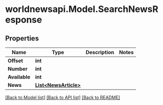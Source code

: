 # worldnewsapi.Model.SearchNewsResponse

## Properties

Name | Type | Description | Notes
------------ | ------------- | ------------- | -------------
**Offset** | **int** |  | 
**Number** | **int** |  | 
**Available** | **int** |  | 
**News** | [**List&lt;NewsArticle&gt;**](NewsArticle.md) |  | 

[[Back to Model list]](../README.md#documentation-for-models) [[Back to API list]](../README.md#documentation-for-api-endpoints) [[Back to README]](../README.md)

